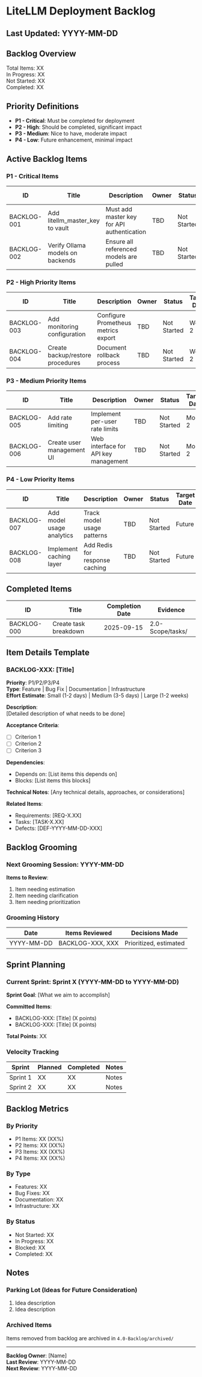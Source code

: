 # LiteLLM Deployment Backlog

## Last Updated: YYYY-MM-DD

## Backlog Overview

Total Items: XX  
In Progress: XX  
Not Started: XX  
Completed: XX  

## Priority Definitions

- **P1 - Critical**: Must be completed for deployment
- **P2 - High**: Should be completed, significant impact
- **P3 - Medium**: Nice to have, moderate impact
- **P4 - Low**: Future enhancement, minimal impact

## Active Backlog Items

### P1 - Critical Items

| ID | Title | Description | Owner | Status | Target Date |
|----|-------|-------------|-------|--------|-------------|
| BACKLOG-001 | Add litellm_master_key to vault | Must add master key for API authentication | TBD | Not Started | ASAP |
| BACKLOG-002 | Verify Ollama models on backends | Ensure all referenced models are pulled | TBD | Not Started | Before deployment |

### P2 - High Priority Items

| ID | Title | Description | Owner | Status | Target Date |
|----|-------|-------------|-------|--------|-------------|
| BACKLOG-003 | Add monitoring configuration | Configure Prometheus metrics export | TBD | Not Started | Week 2 |
| BACKLOG-004 | Create backup/restore procedures | Document rollback process | TBD | Not Started | Week 2 |

### P3 - Medium Priority Items

| ID | Title | Description | Owner | Status | Target Date |
|----|-------|-------------|-------|--------|-------------|
| BACKLOG-005 | Add rate limiting | Implement per-user rate limits | TBD | Not Started | Month 2 |
| BACKLOG-006 | Create user management UI | Web interface for API key management | TBD | Not Started | Month 2 |

### P4 - Low Priority Items

| ID | Title | Description | Owner | Status | Target Date |
|----|-------|-------------|-------|--------|-------------|
| BACKLOG-007 | Add model usage analytics | Track model usage patterns | TBD | Not Started | Future |
| BACKLOG-008 | Implement caching layer | Add Redis for response caching | TBD | Not Started | Future |

## Completed Items

| ID | Title | Completion Date | Evidence |
|----|-------|-----------------|----------|
| BACKLOG-000 | Create task breakdown | 2025-09-15 | 2.0-Scope/tasks/ |

## Item Details Template

### BACKLOG-XXX: [Title]

**Priority**: P1/P2/P3/P4  
**Type**: Feature | Bug Fix | Documentation | Infrastructure  
**Effort Estimate**: Small (1-2 days) | Medium (3-5 days) | Large (1-2 weeks)  

**Description**:  
[Detailed description of what needs to be done]

**Acceptance Criteria**:
- [ ] Criterion 1
- [ ] Criterion 2
- [ ] Criterion 3

**Dependencies**:
- Depends on: [List items this depends on]
- Blocks: [List items this blocks]

**Technical Notes**:
[Any technical details, approaches, or considerations]

**Related Items**:
- Requirements: [REQ-X.XX]
- Tasks: [TASK-X.XX]
- Defects: [DEF-YYYY-MM-DD-XXX]

## Backlog Grooming

### Next Grooming Session: YYYY-MM-DD

**Items to Review**:
1. Item needing estimation
2. Item needing clarification
3. Item needing prioritization

### Grooming History

| Date | Items Reviewed | Decisions Made |
|------|----------------|----------------|
| YYYY-MM-DD | BACKLOG-XXX, XXX | Prioritized, estimated |

## Sprint Planning

### Current Sprint: Sprint X (YYYY-MM-DD to YYYY-MM-DD)

**Sprint Goal**: [What we aim to accomplish]

**Committed Items**:
- BACKLOG-XXX: [Title] (X points)
- BACKLOG-XXX: [Title] (X points)

**Total Points**: XX

### Velocity Tracking

| Sprint | Planned | Completed | Notes |
|--------|---------|-----------|-------|
| Sprint 1 | XX | XX | Notes |
| Sprint 2 | XX | XX | Notes |

## Backlog Metrics

### By Priority
- P1 Items: XX (XX%)
- P2 Items: XX (XX%)
- P3 Items: XX (XX%)
- P4 Items: XX (XX%)

### By Type
- Features: XX
- Bug Fixes: XX
- Documentation: XX
- Infrastructure: XX

### By Status
- Not Started: XX
- In Progress: XX
- Blocked: XX
- Completed: XX

## Notes

### Parking Lot (Ideas for Future Consideration)
1. Idea description
2. Idea description

### Archived Items
Items removed from backlog are archived in `4.0-Backlog/archived/`

---

**Backlog Owner**: [Name]  
**Last Review**: YYYY-MM-DD  
**Next Review**: YYYY-MM-DD  